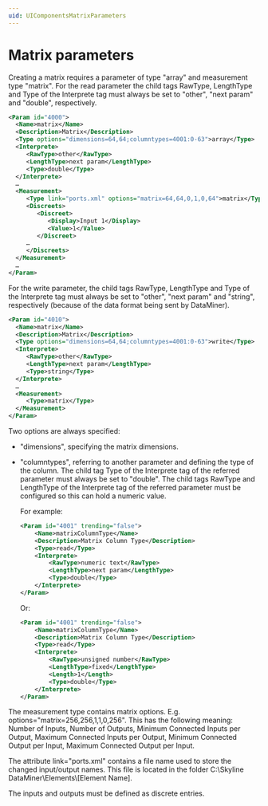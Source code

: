 ```yaml
---
uid: UIComponentsMatrixParameters
---
```


# Matrix parameters

Creating a matrix requires a parameter of type "array" and measurement type "matrix". For the read parameter the child tags RawType, LengthType and Type of the Interprete tag must always be set to "other", "next param" and "double", respectively.

```xml
<Param id="4000">
  <Name>matrix</Name>
  <Description>Matrix</Description>
  <Type options="dimensions=64,64;columntypes=4001:0-63">array</Type>
  <Interprete>
     <RawType>other</RawType>
     <LengthType>next param</LengthType>
     <Type>double</Type>
  </Interprete>
  …
  <Measurement>
     <Type link="ports.xml" options="matrix=64,64,0,1,0,64">matrix</Type>
     <Discreets>
        <Discreet>
           <Display>Input 1</Display>
           <Value>1</Value>
        </Discreet>
     …
     </Discreets>
  </Measurement>
  …
</Param>
```

For the write parameter, the child tags RawType, LengthType and Type of the Interprete tag must always be set to "other", "next param" and "string", respectively (because of the data format being sent by DataMiner).

```xml
<Param id="4010">
  <Name>matrix</Name>
  <Description>Matrix</Description>
  <Type options="dimensions=64,64;columntypes=4001:0-63">write</Type>
  <Interprete>
     <RawType>other</RawType>
     <LengthType>next param</LengthType>
     <Type>string</Type>
  </Interprete>
  …
  <Measurement>
     <Type>matrix</Type>
  </Measurement>
</Param>
```

Two options are always specified:

- "dimensions", specifying the matrix dimensions.
- "columntypes", referring to another parameter and defining the type of the column. The child tag Type of the Interprete tag of the referred parameter must always be set to "double". The child tags RawType and LengthType of the Interprete tag of the referred parameter must be configured so this can hold a numeric value.

  For example:

    ```xml
    <Param id="4001" trending="false">
        <Name>matrixColumnType</Name>
        <Description>Matrix Column Type</Description>
        <Type>read</Type>
        <Interprete>
            <RawType>numeric text</RawType>
            <LengthType>next param</LengthType>
            <Type>double</Type>
        </Interprete>
    </Param>
    ```

  Or:

    ```xml
    <Param id="4001" trending="false">
        <Name>matrixColumnType</Name>
        <Description>Matrix Column Type</Description>
        <Type>read</Type>
        <Interprete>
            <RawType>unsigned number</RawType>
            <LengthType>fixed</LengthType>
            <Length>1</Length>
            <Type>double</Type>
        </Interprete>
    </Param>
    ```

The measurement type contains matrix options. E.g. options="matrix=256,256,1,1,0,256". This has the following meaning: Number of Inputs, Number of Outputs, Minimum Connected Inputs per Output, Maximum Connected Inputs per Output, Minimum Connected Output per Input, Maximum Connected Output per Input.

The attribute link="ports.xml" contains a file name used to store the changed input/output names. This file is located in the folder C:\Skyline DataMiner\Elements\\[Element Name].

The inputs and outputs must be defined as discrete entries.
